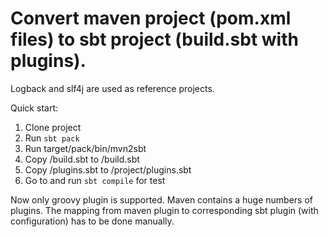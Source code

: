 Convert maven project (pom.xml files) to sbt project (build.sbt with plugins).
==============================================================================

Logback and slf4j are used as reference projects.

Quick start:

1. Clone project
1. Run  `sbt pack`
1. Run target/pack/bin/mvn2sbt <mavenProject> <outputDir>
1. Copy <outputDir>/build.sbt to <mavenProject>/build.sbt
1. Copy <outputDir>/plugins.sbt to <mavenProject>/project/plugins.sbt
1. Go to <mavenProject> and run `sbt compile` for test

Now only groovy plugin is supported. Maven contains a huge numbers of plugins. 
The mapping from maven plugin to corresponding sbt plugin (with configuration) has to be done manually.
